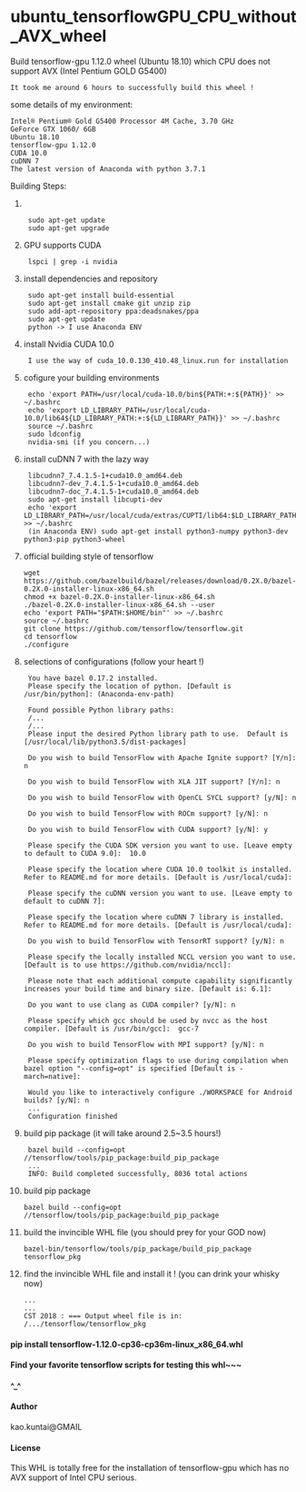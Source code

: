 # ubuntu_tensorflowGPU_CPU_without_AVX_wheel
Build tensorflow-gpu 1.12.0 wheel (Ubuntu 18.10) which CPU does not support AVX (Intel Pentium GOLD G5400)<br>

    It took me around 6 hours to successfully build this wheel !

some details of my environment:<br>

	Intel® Pentium® Gold G5400 Processor 4M Cache, 3.70 GHz
	GeForce GTX 1060/ 6GB
	Ubuntu 18.10
	tensorflow-gpu 1.12.0
	CUDA 10.0
	cuDNN 7
	The latest version of Anaconda with python 3.7.1

Building Steps:<br>
1. <br>

		sudo apt-get update
		sudo apt-get upgrade

2. GPU supports CUDA<br>

		lspci | grep -i nvidia

3. install dependencies and repository<br>

		sudo apt-get install build-essential
		sudo apt-get install cmake git unzip zip
		sudo add-apt-repository ppa:deadsnakes/ppa
		sudo apt-get update
		python -> I use Anaconda ENV

4. install Nvidia CUDA 10.0<br>

		I use the way of cuda_10.0.130_410.48_linux.run for installation

5. cofigure your building environments<br>

		echo 'export PATH=/usr/local/cuda-10.0/bin${PATH:+:${PATH}}' >> ~/.bashrc
		echo 'export LD_LIBRARY_PATH=/usr/local/cuda-10.0/lib64${LD_LIBRARY_PATH:+:${LD_LIBRARY_PATH}}' >> ~/.bashrc
		source ~/.bashrc
		sudo ldconfig
		nvidia-smi (if you concern...)

6. install cuDNN 7 with the lazy way<br>

		libcudnn7_7.4.1.5-1+cuda10.0_amd64.deb
		libcudnn7-dev_7.4.1.5-1+cuda10.0_amd64.deb
		libcudnn7-doc_7.4.1.5-1+cuda10.0_amd64.deb
		sudo apt-get install libcupti-dev
		echo 'export LD_LIBRARY_PATH=/usr/local/cuda/extras/CUPTI/lib64:$LD_LIBRARY_PATH' >> ~/.bashrc
		(in Anaconda ENV) sudo apt-get install python3-numpy python3-dev python3-pip python3-wheel

7.  official building style of tensorflow<br>

		wget https://github.com/bazelbuild/bazel/releases/download/0.2X.0/bazel-0.2X.0-installer-linux-x86_64.sh
		chmod +x bazel-0.2X.0-installer-linux-x86_64.sh
		./bazel-0.2X.0-installer-linux-x86_64.sh --user
		echo 'export PATH="$PATH:$HOME/bin"' >> ~/.bashrc
		source ~/.bashrc
		git clone https://github.com/tensorflow/tensorflow.git
		cd tensorflow
		./configure
		
8. selections of configurations (follow your heart !)<br>

		You have bazel 0.17.2 installed.
		Please specify the location of python. [Default is /usr/bin/python]: (Anaconda-env-path)
		
		Found possible Python library paths:
		/...
		/...
		Please input the desired Python library path to use.  Default is [/usr/local/lib/python3.5/dist-packages]

		Do you wish to build TensorFlow with Apache Ignite support? [Y/n]: n

		Do you wish to build TensorFlow with XLA JIT support? [Y/n]: n
	
		Do you wish to build TensorFlow with OpenCL SYCL support? [y/N]: n

		Do you wish to build TensorFlow with ROCm support? [y/N]: n

		Do you wish to build TensorFlow with CUDA support? [y/N]: y

		Please specify the CUDA SDK version you want to use. [Leave empty to default to CUDA 9.0]:  10.0

		Please specify the location where CUDA 10.0 toolkit is installed. Refer to README.md for more details. [Default is /usr/local/cuda]: 
		
		Please specify the cuDNN version you want to use. [Leave empty to default to cuDNN 7]: 
		
		Please specify the location where cuDNN 7 library is installed. Refer to README.md for more details. [Default is /usr/local/cuda]: 

		Do you wish to build TensorFlow with TensorRT support? [y/N]: n
		
		Please specify the locally installed NCCL version you want to use. [Default is to use https://github.com/nvidia/nccl]: 

		Please note that each additional compute capability significantly increases your build time and binary size. [Default is: 6.1]: 
		
		Do you want to use clang as CUDA compiler? [y/N]: n
			
		Please specify which gcc should be used by nvcc as the host compiler. [Default is /usr/bin/gcc]:  gcc-7
		
		Do you wish to build TensorFlow with MPI support? [y/N]: n
		
		Please specify optimization flags to use during compilation when bazel option "--config=opt" is specified [Default is -march=native]: 
		
		Would you like to interactively configure ./WORKSPACE for Android builds? [y/N]: n
		...
		Configuration finished

9. build pip package (it will take around 2.5~3.5 hours!)<br>

		bazel build --config=opt //tensorflow/tools/pip_package:build_pip_package
		...
		INFO: Build completed successfully, 8036 total actions
		
10. build pip package<br>

		bazel build --config=opt //tensorflow/tools/pip_package:build_pip_package

11. build the invincible WHL file (you should prey for your GOD now)

		bazel-bin/tensorflow/tools/pip_package/build_pip_package tensorflow_pkg

12. find the invincible WHL file and install it ! (you can drink your whisky now)

		...
		...
		CST 2018 : === Output wheel file is in:
		/.../tensorflow/tensorflow_pkg
		
#### pip install tensorflow-1.12.0-cp36-cp36m-linux_x86_64.whl

#### Find your favorite tensorflow scripts for testing this whl~~~

#### ^_^

#### Author<br>
kao.kuntai@GMAIL

#### License<br>
This WHL is totally free for the installation of tensorflow-gpu which has no AVX support of Intel CPU serious.
